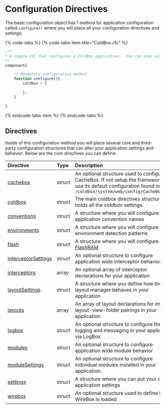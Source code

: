 # Configuration Directives

The basic configuration object has 1 method for application configuration called `configure()` where you will place all your configuration directives and settings:

{% code-tabs %}
{% code-tabs-item title="ColdBox.cfc" %}
```javascript
/**
* A simple CFC that configures a ColdBox application.  You can even extend, compose, strategize and do your OO goodness.
*/
component{

    // Mandatory configuration method
    function configure(){
        coldbox = {
          
        };
    }
    
}
```
{% endcode-tabs-item %}
{% endcode-tabs %}

## Directives

Inside of this configuration method you will place several core and third-party configuration structures that can alter your application settings and behavior. Below are the core directives you can define:

| Directive | Type | Description |
| :--- | :--- | :--- |
| [cachebox](cachebox.md) | struct | An optional structure used to configure CacheBox. If not setup the framework will use its default configuration found in `/coldbox/system/web/config/CacheBox.cfc` |
| [coldbox](coldbox.md) | struct | The main coldbox directives structure that holds all the coldbox settings. |
| [conventions](conventions.md) | struct | A structure where you will configure the application convention names |
| [environments](environments.md) | struct | A structure where you will configure environment detection patterns |
| [flash](flash.md) | struct | A structure where you will configure the [FlashRAM](https://github.com/ortus/coldbox-platform-documentation/tree/24d3f3d16693b36ca41bf5ce0329c6ff33316ef0/full/configuration/coldboxcfc/configuration_directives/flash_ram/flash_ram.md) |
| [interceptorSettings](interceptorsettings.md) | struct | An optional structure to configure application wide interceptor behavior |
| [interceptors](interceptors.md) | array | An optional array of interceptor declarations for your application |
| [layoutSettings](layoutsettings.md) | struct | A structure where you define how the layout manager behaves in your application |
| [layouts](layouts.md) | array | An array of layout declarations for implicit layout-view-folder pairings in your application |
| [logbox](logbox.md) | struct | An optional structure to configure the logging and messaging in your application via LogBox |
| [modules](modules.md) | struct | An optional structure to configure application wide module behavior |
| [moduleSettings](modulesettings.md) | struct | An optional structure to configure individual modules installed in your application. |
| [settings](settings.md) | struct | A structure where you can put your own application settings |
| [wirebox](wirebox.md) | struct | An optional structure used to define how WireBox is loaded |

